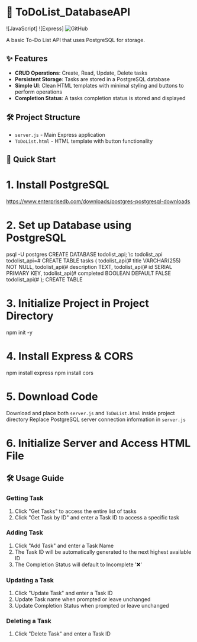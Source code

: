 # 📝 ToDoList_DatabaseAPI

![JavaScript]
![Express]
![GitHub](https://img.shields.io/badge/license-MIT-green)

A basic To-Do List API that uses PostgreSQL for storage.

## ✨ Features
- **CRUD Operations**: Create, Read, Update, Delete tasks
- **Persistent Storage**: Tasks are stored in a PostgreSQL database
- **Simple UI**: Clean HTML templates with minimal styling and buttons to perform operations
- **Completion Status**: A tasks completion status is stored and displayed

## 🛠️ Project Structure
- `server.js` - Main Express application
- `ToDoList.html` - HTML template with button functionality

## 🚀 Quick Start
# 1. Install PostgreSQL
https://www.enterprisedb.com/downloads/postgres-postgresql-downloads

# 2. Set up Database using PostgreSQL
psql -U postgres
CREATE DATABASE todolist_api;
\c todolist_api
todolist_api=# CREATE TABLE tasks (
todolist_api(# title VARCHAR(255) NOT NULL,
todolist_api(# description TEXT,
todolist_api(# id SERIAL PRIMARY KEY,
todolist_api(# completed BOOLEAN DEFAULT FALSE
todolist_api(# );
CREATE TABLE

# 3. Initialize Project in Project Directory
npm init -y

# 4. Install Express & CORS
npm install express
npm install cors

# 5. Download Code
Download and place both `server.js` and `ToDoList.html` inside project directory
Replace PostgreSQL server connection information in `server.js`

# 6. Initialize Server and Access HTML File

## 🛠️ Usage Guide

### Getting Task
1. Click "Get Tasks" to access the entire list of tasks
2. Click "Get Task by ID" and enter a Task ID to access a specific task

### Adding Task
1. Click "Add Task" and enter a Task Name
2. The Task ID will be automatically generated to the next highest available ID
3. The Completion Status will default to Incomplete '❌'

### Updating a Task
1. Click "Update Task" and enter a Task ID
2. Update Task name when prompted or leave unchanged
3. Update Completion Status when prompted or leave unchanged

### Deleting a Task
1. Click "Delete Task" and enter a Task ID
